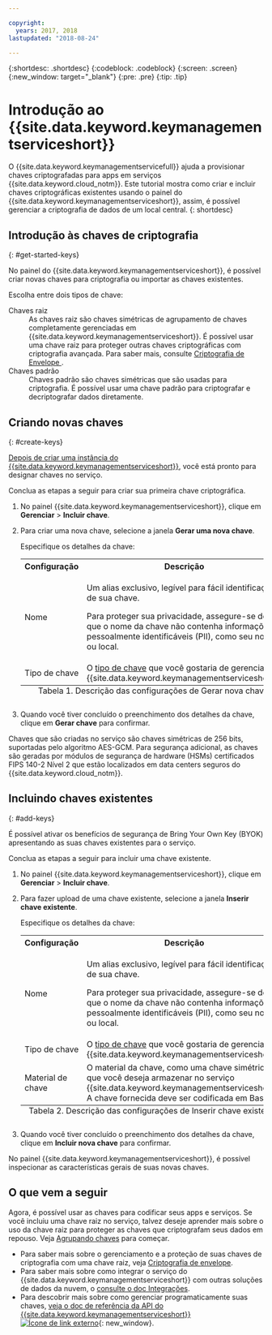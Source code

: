 ```yaml
---

copyright:
  years: 2017, 2018
lastupdated: "2018-08-24"

---
```


{:shortdesc: .shortdesc}
{:codeblock: .codeblock}
{:screen: .screen}
{:new_window: target="_blank"}
{:pre: .pre}
{:tip: .tip}

# Introdução ao {{site.data.keyword.keymanagementserviceshort}}

O {{site.data.keyword.keymanagementservicefull}} ajuda a provisionar chaves criptografadas para apps em serviços {{site.data.keyword.cloud_notm}}. Este tutorial mostra como criar e incluir chaves criptográficas existentes usando o painel do
{{site.data.keyword.keymanagementserviceshort}}, assim, é possível gerenciar a criptografia de dados de um local
central.
{: shortdesc}

## Introdução às chaves de criptografia
{: #get-started-keys}

No painel do {{site.data.keyword.keymanagementserviceshort}}, é possível criar novas chaves para criptografia
ou importar as chaves existentes. 

Escolha entre dois tipos de chave:

<dl>
  <dt>Chaves raiz</dt>
    <dd>As chaves raiz são chaves simétricas de agrupamento de chaves completamente gerenciadas em {{site.data.keyword.keymanagementserviceshort}}. É possível usar uma chave raiz para proteger outras chaves criptográficas com criptografia avançada. Para saber mais, consulte  <a href="/docs/services/key-protect/concepts/envelope-encryption.html"> Criptografia de Envelope </a>.</dd>
  <dt>Chaves padrão</dt>
    <dd>Chaves padrão são chaves simétricas que são usadas para criptografia. É possível usar uma chave padrão para criptografar e decriptografar dados diretamente.</dd>
</dl>

## Criando novas chaves
{: #create-keys}

[Depois de criar uma
instância do {{site.data.keyword.keymanagementserviceshort}}](https://console.ng.bluemix.net/catalog/services/key-protect/?taxonomyNavigation=apps), você está pronto para designar chaves no serviço. 

Conclua as etapas a seguir para criar sua primeira chave criptográfica. 

1. No painel {{site.data.keyword.keymanagementserviceshort}}, clique em **Gerenciar** &gt; **Incluir chave**.
2. Para criar uma nova chave, selecione a janela **Gerar uma nova chave**.

    Especifique os detalhes da chave:

    <table>
      <tr>
        <th>Configuração</th>
        <th>Descrição</th>
      </tr>
      <tr>
        <td>Nome</td>
        <td>
          <p>Um alias exclusivo, legível para fácil identificação de sua chave.</p>
          <p>Para proteger sua privacidade, assegure-se de que o nome da chave não contenha informações pessoalmente identificáveis (PII), como seu nome ou local.</p>
        </td>
      </tr>
      <tr>
        <td>Tipo de chave</td>
        <td>O <a href="/docs/services/key-protect/concepts/envelope-encryption.html#key-types">tipo de chave</a> que você gostaria de gerenciar no {{site.data.keyword.keymanagementserviceshort}}.</td>
      </tr>
      <caption style="caption-side:bottom;">Tabela 1. Descrição das configurações de Gerar nova chave</caption>
    </table>

3. Quando você tiver concluído o preenchimento dos detalhes da chave, clique em **Gerar chave** para confirmar. 

Chaves que são criadas no serviço são chaves simétricas de 256 bits, suportadas pelo algoritmo AES-GCM. Para segurança adicional, as chaves são geradas por módulos de segurança de hardware (HSMs) certificados FIPS 140-2 Nível 2 que estão localizados em data centers seguros do {{site.data.keyword.cloud_notm}}. 

## Incluindo chaves existentes
{: #add-keys}

É possível ativar os benefícios de segurança de Bring Your Own Key (BYOK) apresentando as suas chaves existentes para o serviço. 

Conclua as etapas a seguir para incluir uma chave existente.

1. No painel {{site.data.keyword.keymanagementserviceshort}}, clique em **Gerenciar** &gt; **Incluir chave**.
2. Para fazer upload de uma chave existente, selecione a janela **Inserir chave existente**.

    Especifique os detalhes da chave:

    <table>
      <tr>
        <th>Configuração</th>
        <th>Descrição</th>
      </tr>
      <tr>
        <td>Nome</td>
        <td>
          <p>Um alias exclusivo, legível para fácil identificação de sua chave.</p>
          <p>Para proteger sua privacidade, assegure-se de que o nome da chave não contenha informações pessoalmente identificáveis (PII), como seu nome ou local.</p>
        </td>
      </tr>
      <tr>
        <td>Tipo de chave</td>
        <td>O <a href="/docs/services/key-protect/concepts/envelope-encryption.html#key-types">tipo de chave</a> que você gostaria de gerenciar no {{site.data.keyword.keymanagementserviceshort}}.</td>
      </tr>
      <tr>
        <td>Material de chave</td>
        <td>O material da chave, como uma chave simétrica, que você deseja armazenar no serviço {{site.data.keyword.keymanagementserviceshort}}. A chave fornecida deve ser codificada em Base64.</td>
      </tr>
      <caption style="caption-side:bottom;">Tabela 2. Descrição das configurações de Inserir chave existente</caption>
    </table>

3. Quando você tiver concluído o preenchimento dos detalhes da chave, clique em **Incluir nova chave** para confirmar. 

No painel {{site.data.keyword.keymanagementserviceshort}}, é possível inspecionar as características gerais de suas novas chaves. 

## O que vem a seguir

Agora, é possível usar as chaves para codificar seus apps e serviços. Se você incluiu uma chave raiz no serviço, talvez deseje aprender mais sobre o uso da chave raiz para proteger as chaves que criptografam seus dados em repouso. Veja [Agrupando chaves](/docs/services/key-protect/wrap-keys.html) para começar.

- Para saber mais sobre o gerenciamento e a proteção de suas chaves de criptografia com uma chave raiz, veja [Criptografia de envelope](/docs/services/key-protect/concepts/envelope-encryption.html).
- Para saber mais sobre como integrar o serviço do {{site.data.keyword.keymanagementserviceshort}} com outras soluções de dados da nuvem, o [ consulte o doc Integrações](/docs/services/key-protect/integrations/integrate-services.html).
- Para descobrir mais sobre como gerenciar programaticamente suas chaves, [veja o doc de referência da API do {{site.data.keyword.keymanagementserviceshort}} ![Ícone de link externo](../../icons/launch-glyph.svg "Ícone de link externo")](https://console.bluemix.net/apidocs/key-protect){: new_window}.
